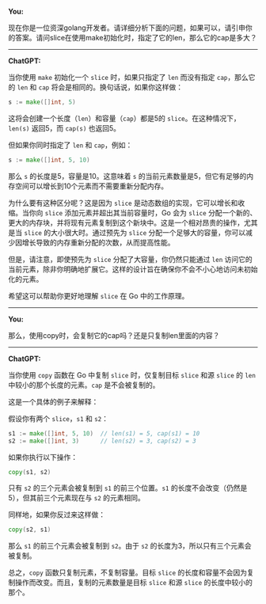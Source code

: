 **You:**

现在你是一位资深golang开发者。请详细分析下面的问题，如果可以，请引申你的答案。请问slice在使用make初始化时，指定了它的len，那么它的cap是多大？

* * *

**ChatGPT:**

当你使用 `make` 初始化一个 `slice` 时，如果只指定了 `len` 而没有指定 `cap`，那么它的 `len` 和 `cap` 将会是相同的。换句话说，如果你这样做：

```go
s := make([]int, 5)
```

这将会创建一个长度（`len`）和容量（`cap`）都是5的 `slice`。在这种情况下，`len(s)` 返回5，而 `cap(s)` 也返回5。

但如果你同时指定了 `len` 和 `cap`，例如：

```go
s := make([]int, 5, 10)
```

那么 `s` 的长度是5，容量是10。这意味着 `s` 的当前元素数量是5，但它有足够的内存空间可以增长到10个元素而不需要重新分配内存。

为什么要有这种区分呢？这是因为 `slice` 是动态数组的实现，它可以增长和收缩。当你向 `slice` 添加元素并超出其当前容量时，Go 会为 `slice` 分配一个新的、更大的内存块，并将现有元素复制到这个新块中。这是一个相对昂贵的操作，尤其是当 `slice` 的大小很大时。通过预先为 `slice` 分配一个足够大的容量，你可以减少因增长导致的内存重新分配的次数，从而提高性能。

但是，请注意，即使预先为 `slice` 分配了大容量，你仍然只能通过 `len` 访问它的当前元素，除非你明确地扩展它。这样的设计旨在确保你不会不小心地访问未初始化的元素。

希望这可以帮助你更好地理解 `slice` 在 Go 中的工作原理。

* * *

**You:**

那么，使用copy时，会复制它的cap吗？还是只复制len里面的内容？

* * *

**ChatGPT:**

当你使用 `copy` 函数在 Go 中复制 `slice` 时，仅复制目标 `slice` 和源 `slice` 的 `len` 中较小的那个长度的元素。`cap` 是不会被复制的。

这是一个具体的例子来解释：

假设你有两个 `slice`，`s1` 和 `s2`：

```go
s1 := make([]int, 5, 10)  // len(s1) = 5, cap(s1) = 10
s2 := make([]int, 3)      // len(s2) = 3, cap(s2) = 3
```

如果你执行以下操作：

```go
copy(s1, s2)
```

只有 `s2` 的三个元素会被复制到 `s1` 的前三个位置。`s1` 的长度不会改变（仍然是5），但其前三个元素现在与 `s2` 的元素相同。

同样地，如果你反过来这样做：

```go
copy(s2, s1)
```

那么 `s1` 的前三个元素会被复制到 `s2`。由于 `s2` 的长度为3，所以只有三个元素会被复制。

总之，`copy` 函数只复制元素，不复制容量。目标 `slice` 的长度和容量不会因为复制操作而改变。而且，复制的元素数量是目标 `slice` 和源 `slice` 的长度中较小的那个。